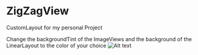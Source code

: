 # ZigZagView
CustomLayout for my personal Project

Change the backgroundTint of the ImageViews and the background of the LinearLayout to the color of your choice
![Alt text](https://cloud.githubusercontent.com/assets/8416306/24213107/62c67594-0f57-11e7-8f29-78e6397a89b6.png "Optional title")
